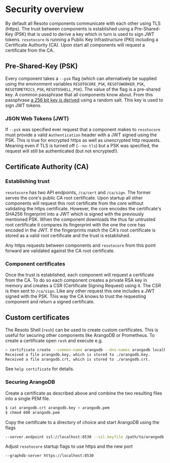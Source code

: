 # Security overview

By default all Resoto components communicate with each other using TLS (https). The trust between components is established using a Pre-Shared-Key (PSK) that is used to derive a key which in turn is used to sign JWT tokens. `resotocore` is running a Public Key Infrastructure (PKI) including a Certificate Authority (CA). Upon start all components will request a certificate from the CA.

## Pre-Shared-Key (PSK)
Every component takes a `--psk` flag (which can alternatively be supplied using the environment variables `RESOTOCORE_PSK`, `RESOTOWORKER_PSK`, `RESOTOMETRICS_PSK`, `RESOTOSHELL_PSK`). The value of the flag is a pre-shared key. A common passphrase that all components know about. From this passphrase [a 256 bit key is derived](https://github.com/someengineering/resoto/blob/main/resotolib/resotolib/jwt.py) using a random salt. This key is used to sign JWT tokens.

### JSON Web Tokens (JWT)
If `--psk` was specified ever request that a component makes to `resotocore` must provide a valid `Authentication` header with a JWT signed using the PSK. This is true for encrypted https as well as unencrypted http requests. Meaning even if TLS is turned off (`--no-tls`) but a PSK was specified, the request will still be authenticated (but not encrypted!).

## Certificate Authority (CA)

### Establishing trust
`resotocore` has two API endpoints, `/ca/cert` and `/ca/sign`. The former serves the core's public CA root certificate. Upon startup all other components will request this root certificate from the core without validating the https certificate. However, the core encodes the certificate's SHA256 fingerprint into a JWT which is signed with the previously mentioned PSK. When the component downloads the thus far untrusted root certificate it compares its fingerprint with the one the core has encoded in the JWT. If the fingerprints match the CA's root certificate is stored as a valid root certificate and the trust is established.

Any https requests between components and `resotocore` from this point forward are validated against the CA root certificate.

### Component certificates
Once the trust is established, each component will request a certificate from the CA. To do so each component creates a private RSA key in memory and creates a CSR (Certificate Signing Request) using it. The CSR is then sent to `/ca/sign`. Like any other request this one includes a JWT signed with the PSK. This way the CA knows to trust the requesting component and return a signed certificate.


## Custom certificates
The Resoto Shell (`resh`) can be used to create custom certificates. This is useful for securing other components like ArangoDB or Prometheus. To create a certificate open `resh` and execute e.g.
```bash
> certificate create --common-name arangodb --dns-names arangodb localhost --ip-addresses 127.0.0.1
Received a file arangodb.key, which is stored to ./arangodb.key.
Received a file arangodb.crt, which is stored to ./arangodb.crt.
```

See `help certificate` for details.


### Securing ArangoDB
Create a certificate as described above and combine the two resulting files into a single PEM file.
```bash
$ cat arangodb.crt arangodb.key > arangodb.pem
$ chmod 600 arangodb.pem
```

Copy the certificate to a directory of choice and start ArangoDB using the flags
```bash
--server.endpoint ssl://localhost:8530 --ssl.keyfile /path/to/arangodb.pem
```

Adjust `resotocore` startup flags to use https and the new port
```bash
--graphdb-server https://localhost:8530
```
